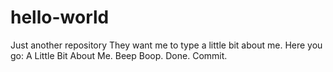 # hello-world
Just another repository
They want me to type a little bit about me. Here you go: A Little Bit About Me. Beep Boop. Done. Commit.
